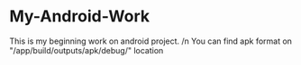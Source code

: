 # My-Android-Work
This is my beginning work on android project. /n
You can find apk format on "/app/build/outputs/apk/debug/" location
